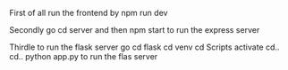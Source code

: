 First of all run the frontend by npm run dev

Secondly go cd server and then
npm start
to run the express server

Thirdle to run the flask server go
cd flask
cd venv
cd Scripts
activate
cd..
cd..
python app.py 
to run the flas server
